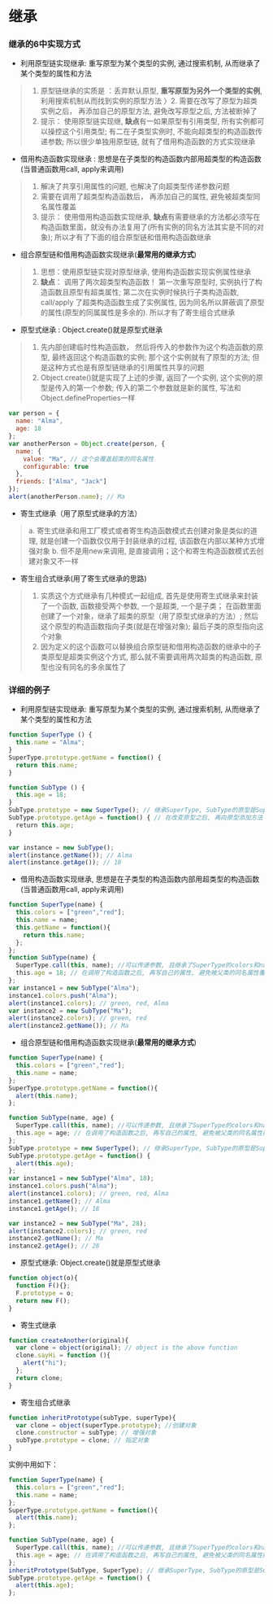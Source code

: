 # 继承
### 继承的6中实现方式
* 利用原型链实现继承: 重写原型为某个类型的实例, 通过搜索机制, 从而继承了某个类型的属性和方法
> 1. 原型链继承的实质是 ：丢弃默认原型, **重写原型为另外一个类型的实例**, 利用搜索机制从而找到实例的原型方法 
〉2. 需要在改写了原型为超类实例之后， 再添加自己的原型方法, 避免改写原型之后, 方法被断掉了
> 3. 提示： 使用原型链实现继, **缺点**有一如果原型有引用类型, 所有实例都可以操控这个引用类型; 有二在子类型实例时, 不能向超类型的构造函数传递参数; 所以很少单独用原型链, 就有了借用构造函数的方式实现继承   
* 借用构造函数实现继承 : 思想是在子类型的构造函数内部用超类型的构造函数(当普通函数用call, apply来调用)
> 1. 解决了共享引用属性的问题, 也解决了向超类型传递参数问题     
> 2. 需要在调用了超类型构造函数后， 再添加自己的属性, 避免被超类型同名属性覆盖
> 3. 提示： 使用借用构造函数实现继承, **缺点**有需要继承的方法都必须写在构造函数里面，就没有办法复用了(所有实例的同名方法其实是不同的对象); 所以才有了下面的组合原型链和借用构造函数继承
* 组合原型链和借用构造函数实现继承(**最常用的继承方式**)
> 1. 思想：使用原型链实现对原型继承, 使用构造函数实现实例属性继承
> 2. **缺点**： 调用了两次超类型构造函数！ 第一次重写原型时, 实例执行了构造函数且原型有超类属性; 第二次在实例时候执行子类构造函数, call/apply 了超类构造函数生成了实例属性, 因为同名所以屏蔽调了原型的属性(原型的同属属性是多余的). 所以才有了寄生组合式继承
* 原型式继承 : Object.create()就是原型式继承
> 1. 先内部创建临时性构造函数， 然后将传入的参数作为这个构造函数的原型, 最终返回这个构造函数的实例; 那个这个实例就有了原型的方法; 但是这种方式也是有原型链继承的引用属性共享的问题
> 2. Object.create()就是实现了上述的步骤, 返回了一个实例, 这个实例的原型是传入的第一个参数; 传入的第二个参数就是新的属性, 写法和 Object.defineProperties一样
```js
var person = {
  name: "Alma",
  age: 18
};
var anotherPerson = Object.create(person, {
  name: {
    value: "Ma", // 这个会覆盖超类的同名属性
    configurable: true
  },
  friends: ["Alma", "Jack"]
});
alert(anotherPerson.name); // Ma
```
* 寄生式继承（用了原型式继承的方法）
> a. 寄生式继承和用工厂模式或者寄生构造函数模式去创建对象是类似的道理, 就是创建一个函数仅仅用于封装继承的过程, 该函数在内部以某种方式增强对象
> b. 但不是用new来调用, 是直接调用；这个和寄生构造函数模式去创建对象又不一样
* 寄生组合式继承(用了寄生式继承的思路)
> 1. 实质这个方式继承有几种模式一起组成, 首先是使用寄生式继承来封装了一个函数, 函数接受两个参数, 一个是超类, 一个是子类； 在函数里面创建了一个对象，继承了超类的原型（用了原型式继承的方法）; 然后这个原型的构造函数指向子类(就是在增强对象); 最后子类的原型指向这个对象
> 2. 因为定义的这个函数可以替换组合原型链和借用构造函数的继承中的子类原型是超类实例这个方式, 那么就不需要调用两次超类的构造函数, 原型也没有同名的多余属性了

### 详细的例子
* 利用原型链实现继承: 重写原型为某个类型的实例, 通过搜索机制, 从而继承了某个类型的属性和方法
```js
function SuperType () {
  this.name = "Alma";
}
SuperType.prototype.getName = function() {
  return this.name;
}

function SubType () {
  this.age = 18;
}
SubType.prototype = new SuperType(); // 继承SuperType, SubType的原型是SuperType的实例, 拥有实例属性name, 有SuperType的原型方法getName
SubType.prototype.getAge = function() { // 在改变原型之后, 再向原型添加方法
  return this.age;
}

var instance = new SubType();
alert(instance.getName()); // Alma
alert(instance.getAge()); // 18
```
* 借用构造函数实现继承, 思想是在子类型的构造函数内部用超类型的构造函数(当普通函数用call, apply来调用)
```js
function SuperType(name) {
  this.colors = ["green","red"];
  this.name = name;
  this.getName = function(){
    return this.name;
  };
};
function SubType(name) {
  SuperType.call(this, name); //可以传递参数, 且继承了SuperType的colors和name 属性, 和getName方法
  this.age = 18; // 在调用了构造函数之后, 再写自己的属性, 避免被父类的同名属性覆盖
};
var instance1 = new SubType("Alma");
instance1.colors.push("Alma");
alert(instance1.colors); // green, red, Alma
var instance2 = new SubType("Ma");
alert(instance2.colors); // green, red
alert(instance2.getName()); // Ma
```
* 组合原型链和借用构造函数实现继承(**最常用的继承方式**)
```js
function SuperType(name) {
  this.colors = ["green","red"];
  this.name = name;
};
SuperType.prototype.getName = function(){
  alert(this.name);
};

function SubType(name, age) {
  SuperType.call(this, name); //可以传递参数, 且继承了SuperType的colors和name 属性
  this.age = age; // 在调用了构造函数之后, 再写自己的属性, 避免被父类的同名属性覆盖
};
SubType.prototype = new SuperType(); // 继承SuperType, SubType的原型是SuperType的实例, 原型上拥有实例属性name, colors, 有SuperType的原型方法getName
SubType.prototype.getAge = function() {
  alert(this.age);
};
var instance1 = new SubType("Alma", 18);
instance1.colors.push("Alma");
alert(instance1.colors); // green, red, Alma
instance1.getName(); // Alma
instance1.getAge(); // 18

var instance2 = new SubType("Ma", 28);
alert(instance2.colors); // green, red
instance2.getName(); // Ma
instance2.getAge(); // 28
```
* 原型式继承: Object.create()就是原型式继承
```js
function object(o){
  function F(){};
  F.prototype = o;
  return new F();
}
```
* 寄生式继承
```js
function createAnother(original){
  var clone = object(original); // object is the above function
  clone.sayHi = function (){
    alert("hi");
  };
  return clone;
}
```
* 寄生组合式继承
```js
function inheritPrototype(subType, superType){
  var clone = object(superType.prototype); //创建对象
  clone.constructor = subType; // 增强对象
  subType.prototype = clone; // 指定对象
}
```
实例中用如下：
```js
function SuperType(name) {
  this.colors = ["green","red"];
  this.name = name;
};
SuperType.prototype.getName = function(){
  alert(this.name);
};

function SubType(name, age) {
  SuperType.call(this, name); //可以传递参数, 且继承了SuperType的colors和name 属性
  this.age = age; // 在调用了构造函数之后, 再写自己的属性, 避免被父类的同名属性覆盖
};
inheritPrototype(SubType, SuperType); // 继承SuperType, SubType的原型是SuperType的原型, 拥有原型方法getName
SubType.prototype.getAge = function() {
  alert(this.age);
};
```
